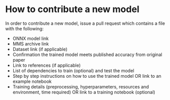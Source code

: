 # How to contribute a new model
In order to contribute a new model, issue a pull request which contains a file with the following:
* ONNX model link
* MMS archive link
* Dataset link (if applicable)
* Confirmation the trained model meets published accuracy from original paper
* Link to references (if applicable)
* List of dependencies to train (optional) and test the model
* Step by step instructions on how to use the trained model OR link to an example notebook
* Training details (preprocessing, hyperparameters, resources and environment, time required) OR link to a training notebook (optional)
